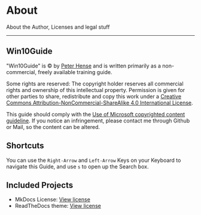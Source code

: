 # About

About the Author, Licenses and legal stuff

* * *

## Win10Guide

"Win10Guide" is &copy; by [Peter Hense](https://phense.github.com/) and is written primarily as a non-commercial, freely available training guide.

Some rights are reserved: The copyright holder reserves all commercial rights and ownership of this intellectual property. Permission is given for other parties to share, redistribute and copy this work under a [Creative Commons Attribution-NonCommercial-ShareAlike 4.0 International License](https://creativecommons.org/licenses/by-nc-sa/4.0/).

This guide should comply with the [Use of Microsoft copyrighted content guideline](https://www.microsoft.com/en-us/legal/intellectualproperty/permissions/default). If you notice an infringement, please contact me through Github or Mail, so the content can be altered.

## Shortcuts

You can use the `Right-Arrow` and `Left-Arrow` Keys on your Keyboard to navigate this Guide,
and use `s` to open up the Search box.

## Included Projects

-   MkDocs License: [View license](https://github.com/mkdocs/mkdocs/blob/master/LICENSE)
-   ReadTheDocs theme: [View license](https://github.com/readthedocs/sphinx_rtd_theme/blob/master/LICENSE)
